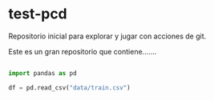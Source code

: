 # test-pcd
Repositorio inicial para explorar y jugar con acciones de git.

Este es un gran repositorio que contiene.......

``` python

import pandas as pd

df = pd.read_csv("data/train.csv")
```

